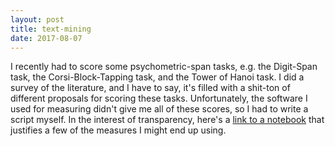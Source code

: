 ```yaml
---
layout: post
title: text-mining
date: 2017-08-07
---
```

I recently had to score some psychometric-span tasks, e.g. the Digit-Span task, the Corsi-Block-Tapping task, and the Tower of Hanoi task. I did a survey of the literature, and I have to say, it's filled with a shit-ton of different proposals for scoring these tasks. Unfortunately, the software I used for measuring didn't give me all of these scores, so I had to write a script myself. In the interest of transparency, here's a [link to a notebook](www.danjcook.com/psychometric.html) that justifies a few of the measures I might end up using.
